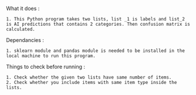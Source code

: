 What it does :

    1. This Python program takes two lists, list _1 is labels and list_2 is AI predictions that contains 2 categories. Then confusion matrix is calculated.

Dependancies :

    1. sklearn module and pandas module is needed to be installed in the local machine to run this program.

Things to check before running :

    1. Check whether the given two lists have same number of items.
    2. Check whether you include items with same item type inside the lists.